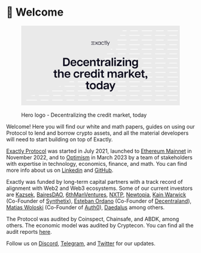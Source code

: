 # 🔔 Welcome

<figure><img src=".gitbook/assets/14.png" alt=""><figcaption><p>Hero logo - Decentralizing the credit market, today</p></figcaption></figure>

Welcome! Here you will find our white and math papers, guides on using our Protocol to lend and borrow crypto assets, and all the material developers will need to start building on top of Exactly.

[Exactly Protocol](https://exact.ly/) was started in July 2021, launched to [Ethereum Mainnet](https://app.exact.ly/?n=mainnet) in November 2022, and to [Optimism](https://app.exact.ly/?n=optimism) in March 2023 by a team of stakeholders with expertise in technology, economics, finance, and math. You can find more info about us on [Linkedin](https://linkedin.com/company/exactly-protocol) and [GitHub](https://github.com/orgs/exactly/people).

Exactly was funded by long-term capital partners with a track record of alignment with Web2 and Web3 ecosystems. Some of our current investors are [Kazsek](https://www.kaszek.com/), [BairesDAO](https://twitter.com/bairesdao), [6thManVentures](https://www.6thman.ventures/), [NXTP](https://www.nxtp.vc/), [Newtopia](https://newtopia.vc/), [Kain Warwick](https://twitter.com/kaiynne) (Co-Founder of [Synthetix](https://synthetix.io/)), [Esteban Ordano](https://twitter.com/eordano) (Co-Founder of [Decentraland](https://decentraland.org/)), [Matias Woloski](https://twitter.com/woloski) (Co-Founder of [Auth0](https://auth0.com/)), [Daedalus](https://www.daedalus.gg/) among others.

The Protocol was audited by Coinspect, Chainsafe, and ABDK, among others. The economic model was audited by Cryptecon. You can find all the audit reports [here](https://docs.exact.ly/security/audits).

Follow us on [Discord](https://discord.gg/nFKzxNvz), [Telegram](https://t.me/exactlyFinance), and [Twitter](https://twitter.com/exactly\_finance) for our updates.
